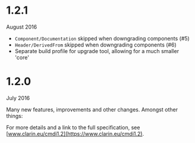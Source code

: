 # 1.2.1
August 2016

- `Component/Documentation` skipped when downgrading components (#5)
- `Header/DerivedFrom` skipped when downgrading components (#6)
- Separate build profile for upgrade tool, allowing for a much smaller 'core'

# 1.2.0
July 2016

Many new features, improvements and other changes. Amongst other things:

For more details and a link to the full specification, see 
[www.clarin.eu/cmdi1.2](https://www.clarin.eu/cmdi1.2).
